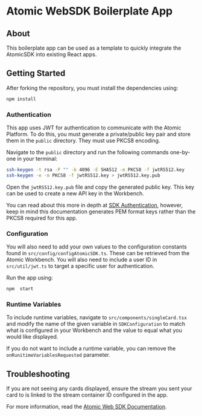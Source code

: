 # Atomic WebSDK Boilerplate App
## About
This boilerplate app can be used as a template to quickly integrate the AtomicSDK into existing React apps.

## Getting Started
After forking the repository, you must install the dependencies using:
```bash
npm install
```

### Authentication
This app uses JWT for authentication to communicate with the Atomic Platform. To do this, you must generate a private/public key pair and store them in the `public` directory. They must use PKCS8 encoding.

Navigate to the `public` directory and run the following commands one-by-one in your terminal:
```bash
ssh-keygen -t rsa -P "" -b 4096 -E SHA512 -m PKCS8 -f jwtRS512.key
ssh-keygen -e -m PKCS8 -f jwtRS512.key > jwtRS512.key.pub
```
Open the `jwtRS512.key.pub` file and copy the generated public key. This key can be used to create a new API key in the Workbench. 

You can read about this more in depth at [SDK Authentication](https://documentation.atomic.io/sdks/auth-SDK), however, keep in mind this documentation generates PEM format keys rather than the PKCS8 required for this app.

### Configuration
You will also need to add your own values to the configuration constants found in `src/config/configAtomicSDK.ts`. These can be retrieved from the Atomic Workbench. You will also need to include a user ID in `src/util/jwt.ts` to target a specific user for authentication.

Run the app using:
```bash
npm  start
```

### Runtime Variables
To include runtime variables, navigate to `src/components/singleCard.tsx` and modify the name of the given variable in `SDKConfiguration` to match what is configured in your Workbench and the value to equal what you would like displayed. 

If you do not want to include a runtime variable, you can remove the `onRunitimeVariablesRequested` parameter.

## Troubleshooting
If you are not seeing any cards displayed, ensure the stream you sent your card to is linked to the stream container ID configured in the app.


For more information, read the [Atomic Web SDK Documentation](https://documentation.atomic.io/sdks/web).
